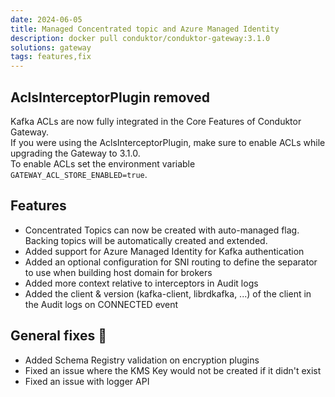 ```yaml
---
date: 2024-06-05
title: Managed Concentrated topic and Azure Managed Identity
description: docker pull conduktor/conduktor-gateway:3.1.0
solutions: gateway
tags: features,fix
---
```


## AclsInterceptorPlugin removed

Kafka ACLs are now fully integrated in the Core Features of Conduktor Gateway.  
If you were using the AclsInterceptorPlugin, make sure to enable ACLs while upgrading the Gateway to 3.1.0.  
To enable ACLs set the environment variable `GATEWAY_ACL_STORE_ENABLED=true`.

## Features

- Concentrated Topics can now be created with auto-managed flag. Backing topics will be automatically created and extended.
- Added support for Azure Managed Identity for Kafka authentication
- Added an optional configuration for SNI routing to define the separator to use when building host domain for brokers
- Added more context relative to interceptors in Audit logs
- Added the client & version (kafka-client, librdkafka, ...) of the client in the Audit logs on CONNECTED event

## General fixes 🔨

- Added Schema Registry validation on encryption plugins
- Fixed an issue where the KMS Key would not be created if it didn't exist
- Fixed an issue with logger API
